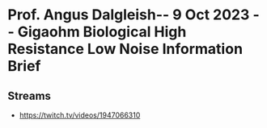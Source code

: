 # Prof. Angus Dalgleish-- 9 Oct 2023 -- Gigaohm Biological High Resistance Low Noise Information Brief

## Streams
- https://twitch.tv/videos/1947066310

